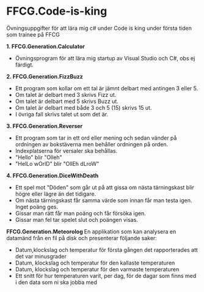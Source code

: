 ﻿# FFCG.Code-is-king
Övningsuppgifter för att lära mig c# under Code is king under första tiden som trainee på FFCG

<b>1. FFCG.Generation.Calculator</b>
- Övningsprogram för att lära mig startup av Visual Studio och C#, obs ej färdigt.

<b>2. FFCG.Generation.FizzBuzz</b>
- Ett program som kollar om ett tal är jämnt delbart med antingen 3 eller 5. 
- Om talet är delbart med 3 skrivs Fizz ut.
- Om talet är delbart med 5 skrivs Buzz ut.
- Om talet är delbart med både 3 och 5 (15) skrivs 15 ut. 
- I övriga fall skrivs talet ut som det är.

<b>3. FFCG.Generation.Reverser</b>
- Ett program som tar in ett ord eller mening och sedan vänder på ordningen av bokstäverna men behåller ordningen på orden.
- Indexplatserna för versaler ska behållas.
- "Hello" blir "Olleh"
- "HelLo wOrlD" blir "OllEh dLroW"
        
<b>4. FFCG.Generation.DiceWithDeath</b>
- Ett spel mot "Döden" som går ut på att gissa om nästa tärningskast blir högre eller lägre än det tidigare.
- Om nästa tärningskast får samma värde som innan får man testa igen. Inget poäng ges.
- Gissar man rätt får man poäng och får försöka igen.
- Gissar man fel tar spelet slut och poängen visas.

<b> FFCG.Generation.Meteorolog </b>
En applikation som kan analysera en datamänd från en fil på disk och presenterar följande saker:
- Datum,klockslag och temperatur för första gången det rapporterades att det var minusgrader
- Datum, klockslag och temperatur för den kallaste temperaturen
- Datum, klockslag och temperatur för den varmaste temperaturen
- Ett snitt för hur temperaturen varit, per dag, för de dagar som finns med i den data som ni ska jobba med
